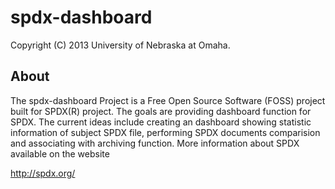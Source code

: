 spdx-dashboard
=====
Copyright (C) 2013 University of Nebraska at Omaha.

About
-----
The spdx-dashboard Project is a Free Open Source Software (FOSS) project 
built for SPDX(R) project. The goals are providing dashboard function for SPDX.
The current ideas include creating an dashboard showing statistic information of subject SPDX file,
performing SPDX documents comparision and associating with archiving function. 
More information about SPDX available on the website

  http://spdx.org/
